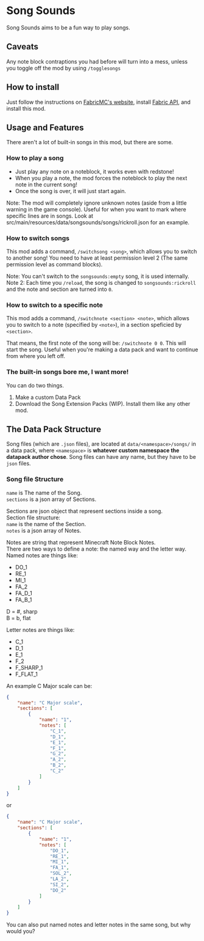 # Song Sounds
Song Sounds aims to be a fun way to play songs.

## Caveats
Any note block contraptions you had before will turn into a mess, unless you toggle off the mod by using `/togglesongs`

## How to install
Just follow the instructions on [FabricMC's website](https://fabricmc.net/use), install [Fabric API](https://curseforge.com/minecraft/mc-mods/fabric-api), and install this mod.

## Usage and Features
There aren't a lot of built-in songs in this mod, but there are some.

### How to play a song
* Just play any note on a noteblock, it works even with redstone!
* When you play a note, the mod forces the noteblock to play the next note in the current song!
* Once the song is over, it will just start again.

Note: The mod will completely ignore unknown notes (aside from a little warning in the game console). Useful for when you want to mark where specific lines are in songs. Look at src/main/resources/data/songsounds/songs/rickroll.json for an example.

### How to switch songs
This mod adds a command, `/switchsong <song>`, which allows you to switch to another song!
You need to have at least permission level 2 (The same permission level as command blocks).

Note: You can't switch to the `songsounds:empty` song, it is used internally. <br />
Note 2: Each time you `/reload`, the song is changed to `songsounds:rickroll` and the note and section are turned into `0`.

### How to switch to a specific note
This mod adds a command, `/switchnote <section> <note>`, which allows you to switch to a note (specified by `<note>`), in a section speficied by `<section>`.

That means, the first note of the song will be: `/switchnote 0 0`. This will start the song.
Useful when you're making a data pack and want to continue from where you left off.

### The built-in songs bore me, I want more!
You can do two things.
1. Make a custom Data Pack
1. Download the Song Extension Packs (WIP). Install them like any other mod.

## The Data Pack Structure
Song files (which are `.json` files), are located at `data/<namespace>/songs/` in a data pack, where `<namespace>` is **whatever custom namespace the datapack author chose**.
Song files can have any name, but they have to be `json` files.

### Song file Structure
`name` is The name of the Song. <br />
`sections` is a json array of Sections. <br />

Sections are json object that represent sections inside a song. <br />
Section file structure: <br />
`name` is the name of the Section. <br />
`notes` is a json array of Notes. <br />

Notes are string that represent Minecraft Note Block Notes. <br />
There are two ways to define a note: the named way and the letter way. <br />
Named notes are things like:
* DO_1
* RE_1
* MI_1
* FA_2
* FA_D_1
* FA_B_1

D = #, sharp <br />
B = b, flat <br />

Letter notes are things like:
* C_1
* D_1
* E_1
* F_2
* F_SHARP_1
* F_FLAT_1

An example C Major scale can be:
```json
{
    "name": "C Major scale",
    "sections": [
        {
            "name": "1",
            "notes": [
                "C_1",
                "D_1",
                "E_1",
                "F_1",
                "G_2",
                "A_2",
                "B_2",
                "C_2"
            ]
        }
    ]
}
```

or
```json
{
    "name": "C Major scale",
    "sections": [
        {
            "name": "1",
            "notes": [
                "DO_1",
                "RE_1",
                "MI_1",
                "FA_1",
                "SOL_2",
                "LA_2",
                "SI_2",
                "DO_2"
            ]
        }
    ]
}
```
You can also put named notes and letter notes in the same song, but why would you?
